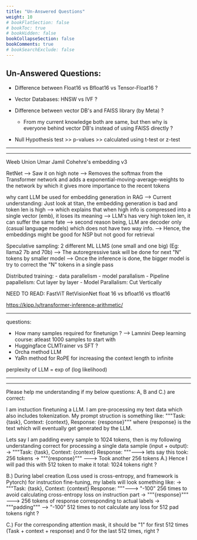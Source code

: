 ```yaml
---
title: "Un-Answered Questions"
weight: 10
# bookFlatSection: false
# bookToc: true
# bookHidden: false
bookCollapseSection: false
bookComments: true
# bookSearchExclude: false
---
```


## Un-Answered Questions:

- Difference between Float16 vs Bfloat16 vs Tensor-Float16 ?

- Vector Databases: HNSW vs IVF ?

- Difference between vector DB's and FAISS library (by Meta) ? 
  
  - From my current knowledge both are same, but then why is everyone behind vector DB's instead of using FAISS directly ? 

- Null Hypothesis test >> p-values >> calculated using t-test or z-test

---
---

Weeb Union
Umar Jamil
Cohehre's embedding v3

RetNet --> Saw it on high note --> Removes the softmax from the Transformer network and adds a exponential-moving-average-weights to the network by which it gives more importance to the recent tokens 
 
why cant LLM be used for embedding generation in RAG --> Current understanding: Just look at titan, the embedding generation is bad and token len is high --> which explains that when high info is compressed into a single vector (emb), it loses its meaning --> LLM's has very high token len, it can suffer the same fate --> second reason being, LLM are decoder only (casual language models) which does not have two way info. --> Hence, the embeddings might be good for NSP but not good for retrieval 

Speculative sampling: 2 different ML LLMS (one small and one big) (Eg: llama2 7b and 70b) --> The autoregressive task will be done for next "N" tokens by smaller model --> Once the inference is done, the bigger model is try to correct the "N" tokens in a single pass

Distributed training: 
	- data parallelism 
	- model parallalism 
		- Pipeline papallelism: Cut layer by layer
		- Model Parallalism: Cut Vertically

NEED TO READ: 
	FastViT 
	RetVisionNet
	float 16 vs bfloat16 vs tfloat16


https://kipp.ly/transformer-inference-arithmetic/


----------------------
questions: 
- How many samples required for finetunign ? --> Lamnini Deep learning course: atleast 1000 samples to start with
- Huggingface CLMTrainer vs SFT ?
- Orcha method LLM
- YaRn method for RoPE for increasing the context length to infinite 


perplexity of LLM  = exp of (log likelihood) 


---
---
Please help me understanding if my below questions: A, B and C.) are correct: 

I am instuction finetuning a LLM. I am pre-processing my text data which also includes tokenization. My prompt struction is something like: """Task: {task}, Context: {context}, Response: {response}""" where {response} is the text which will eventually get generated by the LLM. 

Lets say I am padding every sample to 1024 tokens, then is my following understanding correct for processing a single data sample (input + output):  
-> """Task: {task}, Context: {context} Response: """---> lets say this took: 256 tokens 
-> """{response}""" ---> Took another 256 tokens 
A.) Hence I will pad this with 512 <EOS> token to make it total: 1024 tokens right ?

B.) During label creation (Loss used is cross-entropy, and framework is Pytorch) for instruction fine-tuning, my labels will look something like: 
-> """Task: {task}, Context: {context} Response: """---> "-100" 256 times to avoid calculating cross-entropy loss on instruction part 
-> """{response}""" ---> 256 tokens of response corresponding to actual labels 
-> """padding""" --> "-100" 512 times to not calculate any loss for 512 pad tokens 
right ?

C.) For the corresponding attention mask, it should be "1" for first 512 times (Task + context + response) and 0 for the last 512 times, right ?
